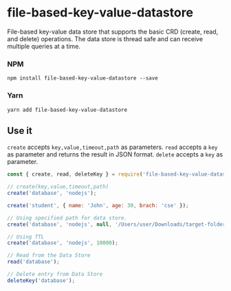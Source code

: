# file-based-key-value-datastore

File-based key-value data store that supports the basic CRD (create, read, and delete) operations. The data store is thread safe and can receive multiple queries at a time.

### NPM
```
npm install file-based-key-value-datastore --save
```
### Yarn
```
yarn add file-based-key-value-datastore
```

## Use it
`create` accepts `key,value,timeout,path` as parameters.
`read` accepts a `key` as parameter and returns the result in JSON format.
`delete` accepts a `key` as parameter.

```js
const { create, read, deleteKey } = require('file-based-key-value-datastore');

// create(key,value,timeout,path)
create('database', 'nodejs'); 

create('student', { name: 'John', age: 30, brach: 'cse' });

// Using specified path for data store.
create('database', 'nodejs', null, '/Users/user/Downloads/target-folder');

// Using TTL
create('database', 'nodejs', 10000);

// Read from the Data Store
read('database');

// Delete entry from Data Store
deleteKey('database');
```
